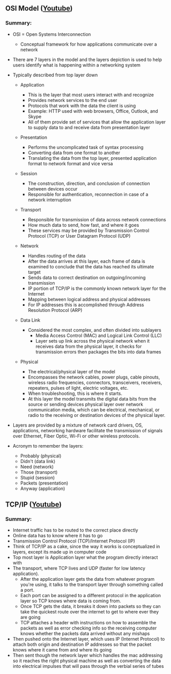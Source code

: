## OSI Model ([Youtube](https://www.youtube.com/watch?v=Ilk7UXzV_Qc))

### Summary:

- OSI = Open Systems Interconnection

  - Conceptual framework for how applications communicate over a network

- There are 7 layers in the model and the layers depiction is used to help users identify what is happening within a networking system

- Typically described from top layer down

  - Application

    - This is the layer that most users interact with and recognize
    - Provides network services to the end user
    - Protocols that work with the data the client is using
    - Example: HTTP used with web browsers, Office, Outlook, and Skype
    - All of them provide set of services that allow the application layer to supply data to and receive data from presentation layer

  - Presentation

    - Performs the uncomplicated task of syntax processing
    - Converting data from one format to another
    - Translating the data from the top layer, presented application format to network format and vice versa

  - Session

    - The construction, direction, and conclusion of connection between devices occur
    - Responsible for authentication, reconnection in case of a network interruption

  - Transport

    - Responsible for transmission of data across network connections
    - How much data to send, how fast, and where it goes
    - These services may be provided by Transmission Control Protocol (TCP) or User Datagram Protocol (UDP)

  - Network

    - Handles routing of the data
    - After the data arrives at this layer, each frame of data is examined to conclude that the data has reached its ultimate target
    - Sends data to correct destination on outgoing/incoming transmission
    - IP portion of TCP/IP is the commonly known network layer for the Internet
    - Mapping between logical address and physical addresses
    - For IP addresses this is accomplished through Address Resolution Protocol (ARP)

  - Data Link

    - Considered the most complex, and often divided into sublayers
      - Media Access Control (MAC) and Logical Link Control (LLC)
      - Layer sets up link across the physical network when it receives data from the physical layer, it checks for transmission errors then packages the bits into data frames

  - Physical
    - The electrical/physical layer of the model
    - Encompasses the network cables, power plugs, cable pinouts, wireless radio frequencies, connectors, transceivers, receivers, repeaters, pulses of light, electric voltages, etc.
    - When troubleshooting, this is where it starts.
    - At this layer the model transmits the digital data bits from the source or sending devices physical layer over network communication media, which can be electrical, mechanical, or radio to the receiving or destination devices of the physical layer.

- Layers are provided by a mixture of network card drivers, OS, applications, networking hardware facilitate the transmission of signals over Ethernet, Fiber Optic, Wi-Fi or other wireless protocols.

- Acronym to remember the layers:
  - Probably (physical)
  - Didn't (data link)
  - Need (network)
  - Those (transport)
  - Stupid (session)
  - Packets (presentation)
  - Anyway (application)

## TCP/IP ([Youtube](https://www.youtube.com/watch?v=PpsEaqJV_A0))

### Summary:

- Internet traffic has to be routed to the correct place directly
- Online data has to know where it has to go
- Transmission Control Protocol (TCP)/Internet Protocol (IP)
- Think of TCP/IP as a cake, since the way it works is conceptualized in layers, except its made up in computer code
- Top most layer is Application layer what the program directly interact with
- The transport, where TCP lives and UDP (faster for low latency application).
  - After the application layer gets the data from whatever program you're using, it talks to the transport layer through something called a port.
  - Each port can be assigned to a different protocol in the application layer so TCP knows where data is coming from.
  - Once TCP gets the data, it breaks it down into packets so they can take the quickest route over the internet to get to where ever they are going
  - TCP attaches a header with instructions on how to assemble the packets as well as error checking info so the receiving computer knows whether the packets data arrived without any mishaps
- Then pushed onto the Internet layer, which uses IP (Internet Protocol) to attach both origin and destination IP addresses so that the packet knows where it came from and where its going
- Then sent though the network layer which handles the mac addressing so it reaches the right physical machine as well as converting the data into electrical impulses that will pass through the verbial series of tubes
